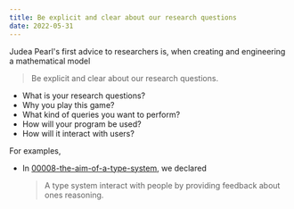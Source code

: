 ```yaml
---
title: Be explicit and clear about our research questions
date: 2022-05-31
---
```


Judea Pearl's first advice to researchers is,
when creating and engineering a mathematical model

> Be explicit and clear about our research questions.

- What is your research questions?
- Why you play this game?
- What kind of queries you want to perform?
- How will your program be used?
- How will it interact with users?

For examples,

- In [00008-the-aim-of-a-type-system](00008-the-aim-of-a-type-system.md),
  we declared

  > A type system interact with people by providing feedback about ones reasoning.

